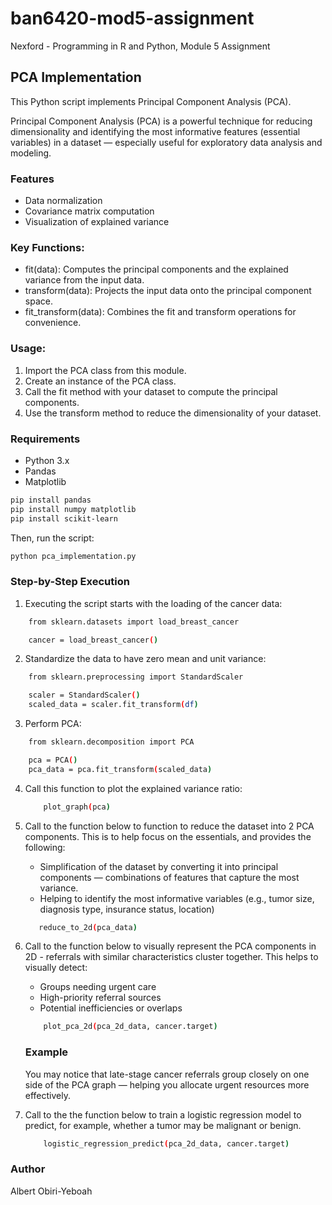 # ban6420-mod5-assignment
Nexford - Programming in R and Python, Module 5 Assignment

## PCA Implementation

This Python script implements Principal Component Analysis (PCA). 

Principal Component Analysis (PCA) is a powerful technique for reducing dimensionality and identifying the most informative features (essential variables) in a dataset — especially useful for exploratory data analysis and modeling.

### Features
- Data normalization
- Covariance matrix computation
- Visualization of explained variance

### Key Functions:
- fit(data): Computes the principal components and the explained variance from the input data.
- transform(data): Projects the input data onto the principal component space.
- fit_transform(data): Combines the fit and transform operations for convenience.

### Usage:
1. Import the PCA class from this module.
2. Create an instance of the PCA class.
3. Call the fit method with your dataset to compute the principal components.
4. Use the transform method to reduce the dimensionality of your dataset.

### Requirements
- Python 3.x
- Pandas
- Matplotlib

```bash
pip install pandas
pip install numpy matplotlib
pip install scikit-learn
```

Then, run the script:

```bash
python pca_implementation.py
```

### Step-by-Step Execution
1) Executing the script starts with the loading of the cancer data:
```bash
    from sklearn.datasets import load_breast_cancer

    cancer = load_breast_cancer()
```
2) Standardize the data to have zero mean and unit variance:
```bash
    from sklearn.preprocessing import StandardScaler

    scaler = StandardScaler()
    scaled_data = scaler.fit_transform(df)
```
3) Perform PCA:
```bash
    from sklearn.decomposition import PCA

    pca = PCA()
    pca_data = pca.fit_transform(scaled_data)
```
4) Call this function to plot the explained variance ratio:
    ```bash
        plot_graph(pca)
    ```

5) Call to the function below to function to reduce the dataset into 2 PCA components. This is to help focus on the essentials, and provides the following:
    - Simplification of the dataset by converting it into principal components — combinations of features that capture the most variance.
    - Helping to identify the most informative variables (e.g., tumor size, diagnosis type, insurance status, location)
     ```bash
        reduce_to_2d(pca_data)
     ```

6) Call to the function below to visually represent the PCA components in 2D - referrals with similar characteristics cluster together.
   This helps to visually detect:
    - Groups needing urgent care
    - High-priority referral sources
    - Potential inefficiencies or overlaps
    ```bash
        plot_pca_2d(pca_2d_data, cancer.target) 
    ```

    ### Example
    You may notice that late-stage cancer referrals group closely on one side of the PCA graph — helping you allocate urgent resources more effectively.

7) Call to the the function below to train a logistic regression model to predict, for example, whether a tumor may be malignant or benign.
    ```bash
        logistic_regression_predict(pca_2d_data, cancer.target)
    ```

### Author
Albert Obiri-Yeboah
